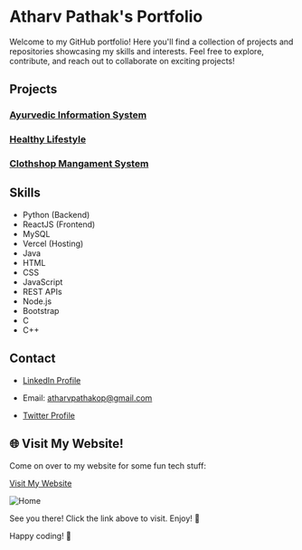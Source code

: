 # Atharv Pathak's Portfolio

Welcome to my GitHub portfolio! Here you'll find a collection of projects and repositories showcasing my skills and interests. Feel free to explore, contribute, and reach out to collaborate on exciting projects!

## Projects

### [Ayurvedic Information System](https://github.com/pathakjiop/Ayurvedic-Information-System)

### [Healthy Lifestyle](https://github.com/pathakjiop/Healthy-Lifestyle)

### [Clothshop Mangament System](https://github.com/pathakjiop/Cloth-Shop-Mangament-System)

## Skills

- Python (Backend)
- ReactJS (Frontend)
- MySQL
- Vercel (Hosting)
- Java
- HTML
- CSS
- JavaScript
- REST APIs
- Node.js
- Bootstrap
- C
- C++

## Contact

- [LinkedIn Profile](https://linkedin.com/in/pathak-ji-op/)
- Email: atharvpathakop@gmail.com

- [Twitter Profile](https://x.com/atharvpathak248)

## 🌐 Visit My Website!

Come on over to my website for some fun tech stuff:

[Visit My Website](https://portfolio-beta-lemon-63.vercel.app/)

![Home](https://github.com/pathakjiop/Portfolio/assets/149372274/33048ae0-ac03-4bc1-a255-97c29ade6e29)

See you there! Click the link above to visit. Enjoy! 🌟

Happy coding! 🚀
